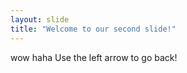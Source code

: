 ```yaml
---
layout: slide
title: "Welcome to our second slide!"
---
```

wow haha
Use the left arrow to go back!
